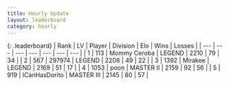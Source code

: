 ```yaml
---
title: Hourly Update
layout: leaderboard
category: hourly
---
```


{: .leaderboard}
| Rank | LV | Player | Division | Elo | Wins | Losses |
| --- | --- | --- | --- | --- | --- | --- |
| <span data-change="0">1</span> | 113 | <span title="ID: 748055">Mommy Ceroba</span> | LEGEND | <span data-change="0">2210</span> | <span data-change="0">79</span> | <span data-change="0">34</span> |
| <span data-change="1">2</span> | 567 | <span title="ID: 544038">297974</span> | LEGEND | <span data-change="51">2208</span> | <span data-change="5">49</span> | <span data-change="0">22</span> |
| <span data-change="-1">3</span> | 1392 | <span title="ID: 416373">Mirakee</span> | LEGEND | <span data-change="0">2169</span> | <span data-change="0">51</span> | <span data-change="0">17</span> |
| <span data-change="0">4</span> | 1053 | <span title="ID: 540690">poon</span> | MASTER II | <span data-change="9">2159</span> | <span data-change="2">92</span> | <span data-change="1">56</span> |
| <span data-change="3">5</span> | 919 | <span title="ID: 415713">ICanHasDorito</span> | MASTER III | <span data-change="22">2145</span> | <span data-change="2">80</span> | <span data-change="0">57</span> |